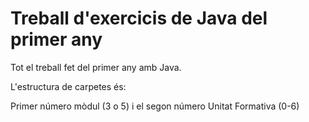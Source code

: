 # Treball d'exercicis de Java del primer any
Tot el treball fet del primer any amb Java.

L'estructura de carpetes és:

Primer número mòdul (3 o 5) i el segon número Unitat Formativa (0-6)
